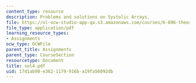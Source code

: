 ```yaml
---
content_type: resource
description: Problems and solutions on Systolic Arrays.
file: https://ol-ocw-studio-app-qa.s3.amazonaws.com/courses/6-896-theory-of-parallel-hardware-sma-5511-spring-2004/17d1ab90e3621179916ba19fa56092db_sol4.pdf
file_type: application/pdf
learning_resource_types:
- Assignments
ocw_type: OCWFile
parent_title: Assignments
parent_type: CourseSection
resourcetype: Document
title: sol4.pdf
uid: 17d1ab90-e362-1179-916b-a19fa56092db
---
```

